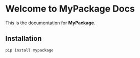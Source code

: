# Welcome to MyPackage Docs

This is the documentation for **MyPackage**.

## Installation

```bash
pip install mypackage
